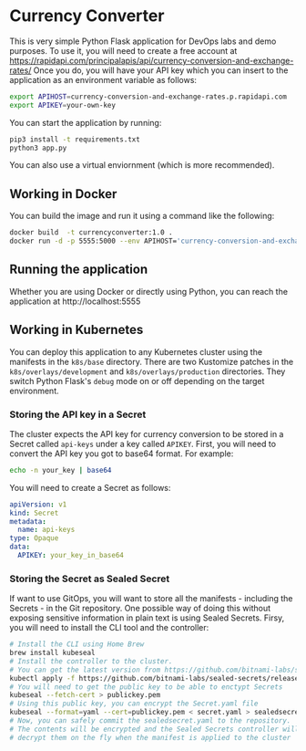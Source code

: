 # Currency Converter
This is very simple Python Flask application for DevOps labs and demo purposes.
To use it, you will need to create a free account at https://rapidapi.com/principalapis/api/currency-conversion-and-exchange-rates/
Once you do, you will have your API key which you can insert to the application as an environment variable as follows:
```bash
export APIHOST=currency-conversion-and-exchange-rates.p.rapidapi.com
export APIKEY=your-own-key
```
You can start the application by running:
```bash
pip3 install -t requirements.txt
python3 app.py
```
You can also use a virtual enviornment (which is more recommended).
## Working in Docker
You can build the image and run it using a command like the following:
```bash
docker build  -t currencyconverter:1.0 .
docker run -d -p 5555:5000 --env APIHOST='currency-conversion-and-exchange-rates.p.rapidapi.com' --env APIKEY='your-own-key' currencyconverter:1.0
```
## Running the application
Whether you are using Docker or directly using Python, you can reach the application at http://localhost:5555
## Working in Kubernetes
You can deploy this application to any Kubernetes cluster using the manifests in the `k8s/base` directory. There are two Kustomize patches in the `k8s/overlays/development` and `k8s/overlays/production` directories. They switch Python Flask's `debug` mode on or off depending on the target environment.
### Storing the API key in a Secret
The cluster expects the API key for currency conversion to be stored in a Secret called `api-keys` under a key called `APIKEY`. 
First, you will need to convert the API key you got to base64 format. For example:
```bash
echo -n your_key | base64
```
You will need to create a Secret as follows:
```yaml
apiVersion: v1
kind: Secret
metadata:
  name: api-keys
type: Opaque
data:
  APIKEY: your_key_in_base64
```
### Storing the Secret as Sealed Secret
If want to use GitOps, you will want to store all the manifests - including the Secrets - in the Git repository. One possible way of doing this without exposing sensitive information in plain text is using Sealed Secrets. 
Firsy, you will need to install the CLI tool and the controller:
```bash
# Install the CLI using Home Brew
brew install kubeseal
# Install the controller to the cluster. 
# You can get the latest version from https://github.com/bitnami-labs/sealed-secrets/releases
kubectl apply -f https://github.com/bitnami-labs/sealed-secrets/releases/download/v0.25.0/controller.yaml
# You will need to get the public key to be able to enctypt Secrets
kubeseal --fetch-cert > publickey.pem
# Using this public key, you can encrypt the Secret.yaml file 
kubeseal --format=yaml --cert=publickey.pem < secret.yaml > sealedsecret.yaml
# Now, you can safely commit the sealedsecret.yaml to the repository. 
# The contents will be encrypted and the Sealed Secrets controller will 
# decrypt them on the fly when the manifest is applied to the cluster 
```